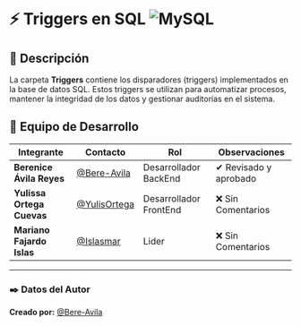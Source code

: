 # ⚡ Triggers en SQL  ![MySQL](https://img.shields.io/badge/MySQL-4479A1.svg?style=for-the-badge&logo=mysql&logoColor=white)  

## 📌 Descripción  
La carpeta **Triggers** contiene los disparadores (triggers) implementados en la base de datos SQL. Estos triggers se utilizan para automatizar procesos, mantener la integridad de los datos y gestionar auditorías en el sistema.

## 👥 Equipo de Desarrollo
| Integrante | Contacto | Rol | Observaciones |
|------------|--------|---|---|
| **Berenice Ávila Reyes** | [@Bere-Avila](https://github.com/Bere-Avila) | Desarrollador BackEnd | ✔ Revisado y aprobado |
| **Yulissa Ortega Cuevas** | [@YulisOrtega](https://github.com/YulisOrtega) | Desarrollador FrontEnd | ❌ Sin Comentarios |
| **Mariano Fajardo Islas** | [@Islasmar](https://github.com/Islasmar) | Lider | ❌ Sin Comentarios |

---


### ✒️ **Datos del Autor**  
**Creado por:** [@Bere-Avila](https://github.com/Bere-Avila) 